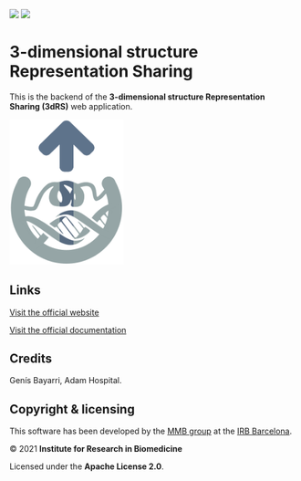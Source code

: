 [![](https://readthedocs.org/projects/3drs-documentation/badge/?version=latest)](https://3drs-documentation.readthedocs.io/en/latest/?badge=latest)
[![](https://zenodo.org/badge/DOI/10.3389/fmolb.2021.726232.svg)](https://doi.org/10.3389/fmolb.2021.726232)

# 3-dimensional structure Representation Sharing

This is the backend of the **3-dimensional structure Representation Sharing (3dRS)** web application.

<a href="https://mmb.irbbarcelona.org/3dRS"><img src="logo.png" alt="3dRS" width="200"/></a>

## Links

[Visit the official website](https://mmb.irbbarcelona.org/3dRS)

[Visit the official documentation](https://3drs-documentation.readthedocs.io/en/latest/)

## Credits

Genís Bayarri, Adam Hospital.

## Copyright & licensing

This software has been developed by the [MMB group](https://mmb.irbbarcelona.org) at the [IRB Barcelona](https://irbbarcelona.org).

© 2021 **Institute for Research in Biomedicine**

Licensed under the **Apache License 2.0**.


